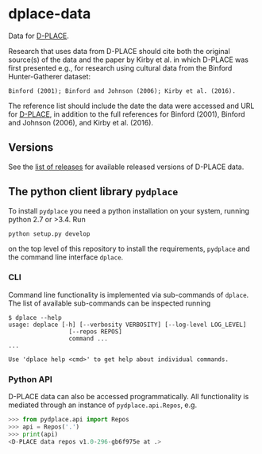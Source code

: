 # dplace-data

Data for [D-PLACE](https://d-place.org).

Research that uses data from D-PLACE should cite both the original source(s) of
the data and the paper by Kirby et al. in which D-PLACE was first presented
e.g., for research using cultural data from the Binford Hunter-Gatherer dataset:

    Binford (2001); Binford and Johnson (2006); Kirby et al. (2016).

The reference list should include the date the data were accessed and URL for [D-PLACE](https://d-place.org),
in addition to the full references for Binford (2001), Binford and Johnson (2006), and Kirby et al. (2016).

## Versions

See the [list of releases](https://github.com/D-PLACE/dplace-data/releases) for available released versions of D-PLACE data.


## The python client library `pydplace`


To install `pydplace` you need a python installation on your system, running python 2.7 or >3.4. Run

```
python setup.py develop
```

on the top level of this repository to install the requirements, `pydplace` and
the command line interface `dplace`.

### CLI

Command line functionality is implemented via sub-commands of `dplace`. The list of
available sub-commands can be inspected running
```
$ dplace --help
usage: deplace [-h] [--verbosity VERBOSITY] [--log-level LOG_LEVEL]
                 [--repos REPOS]
                 command ...
...

Use 'dplace help <cmd>' to get help about individual commands.
```

### Python API

D-PLACE data can also be accessed programmatically. All functionality is mediated through an instance of `pydplace.api.Repos`, e.g.

```python
>>> from pydplace.api import Repos
>>> api = Repos('.')
>>> print(api)
<D-PLACE data repos v1.0-296-gb6f975e at .>
```
